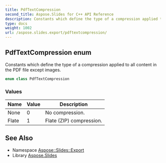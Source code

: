 ```yaml
---
title: PdfTextCompression
second_title: Aspose.Slides for C++ API Reference
description: Constants which define the type of a compression applied to all content in the PDF file except images.
type: docs
weight: 1002
url: /aspose.slides.export/pdftextcompression/
---
```

## PdfTextCompression enum


Constants which define the type of a compression applied to all content in the PDF file except images.

```cpp
enum class PdfTextCompression
```

### Values

| Name | Value | Description |
| --- | --- | --- |
| None | 0 | No compression. |
| Flate | 1 | Flate (ZIP) compression. |

## See Also

* Namespace [Aspose::Slides::Export](../)
* Library [Aspose.Slides](../../)